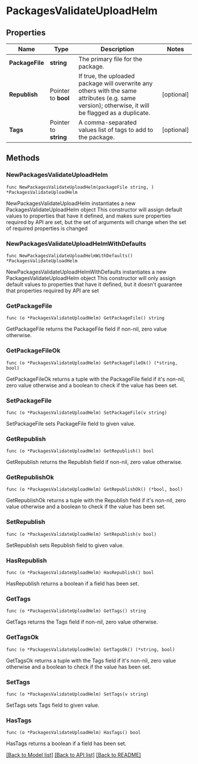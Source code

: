 # PackagesValidateUploadHelm

## Properties

Name | Type | Description | Notes
------------ | ------------- | ------------- | -------------
**PackageFile** | **string** | The primary file for the package. | 
**Republish** | Pointer to **bool** | If true, the uploaded package will overwrite any others with the same attributes (e.g. same version); otherwise, it will be flagged as a duplicate. | [optional] 
**Tags** | Pointer to **string** | A comma-separated values list of tags to add to the package. | [optional] 

## Methods

### NewPackagesValidateUploadHelm

`func NewPackagesValidateUploadHelm(packageFile string, ) *PackagesValidateUploadHelm`

NewPackagesValidateUploadHelm instantiates a new PackagesValidateUploadHelm object
This constructor will assign default values to properties that have it defined,
and makes sure properties required by API are set, but the set of arguments
will change when the set of required properties is changed

### NewPackagesValidateUploadHelmWithDefaults

`func NewPackagesValidateUploadHelmWithDefaults() *PackagesValidateUploadHelm`

NewPackagesValidateUploadHelmWithDefaults instantiates a new PackagesValidateUploadHelm object
This constructor will only assign default values to properties that have it defined,
but it doesn't guarantee that properties required by API are set

### GetPackageFile

`func (o *PackagesValidateUploadHelm) GetPackageFile() string`

GetPackageFile returns the PackageFile field if non-nil, zero value otherwise.

### GetPackageFileOk

`func (o *PackagesValidateUploadHelm) GetPackageFileOk() (*string, bool)`

GetPackageFileOk returns a tuple with the PackageFile field if it's non-nil, zero value otherwise
and a boolean to check if the value has been set.

### SetPackageFile

`func (o *PackagesValidateUploadHelm) SetPackageFile(v string)`

SetPackageFile sets PackageFile field to given value.


### GetRepublish

`func (o *PackagesValidateUploadHelm) GetRepublish() bool`

GetRepublish returns the Republish field if non-nil, zero value otherwise.

### GetRepublishOk

`func (o *PackagesValidateUploadHelm) GetRepublishOk() (*bool, bool)`

GetRepublishOk returns a tuple with the Republish field if it's non-nil, zero value otherwise
and a boolean to check if the value has been set.

### SetRepublish

`func (o *PackagesValidateUploadHelm) SetRepublish(v bool)`

SetRepublish sets Republish field to given value.

### HasRepublish

`func (o *PackagesValidateUploadHelm) HasRepublish() bool`

HasRepublish returns a boolean if a field has been set.

### GetTags

`func (o *PackagesValidateUploadHelm) GetTags() string`

GetTags returns the Tags field if non-nil, zero value otherwise.

### GetTagsOk

`func (o *PackagesValidateUploadHelm) GetTagsOk() (*string, bool)`

GetTagsOk returns a tuple with the Tags field if it's non-nil, zero value otherwise
and a boolean to check if the value has been set.

### SetTags

`func (o *PackagesValidateUploadHelm) SetTags(v string)`

SetTags sets Tags field to given value.

### HasTags

`func (o *PackagesValidateUploadHelm) HasTags() bool`

HasTags returns a boolean if a field has been set.


[[Back to Model list]](../README.md#documentation-for-models) [[Back to API list]](../README.md#documentation-for-api-endpoints) [[Back to README]](../README.md)


